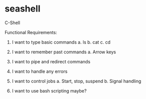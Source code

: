 # seashell
C-Shell

Functional Requirements:

1. I want to type basic commands
	a. ls
	b. cat
	c. cd

2. I want to remember past commands
	a. Arrow keys

3. I want to pipe and redirect commands

4. I want to handle any errors

5. I want to control jobs
	a. Start, stop, suspend
	b. Signal handling

6. I want to use bash scripting maybe?

